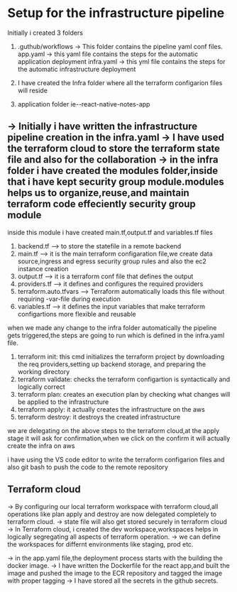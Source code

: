 # Setup for the infrastructure pipeline
Initially i created 3 folders
1. .guthub/workflows -> This folder contains the pipeline yaml conf files.
   app.yaml -> this yaml file contains the steps for the automatic application deployment
   infra.yaml -> this yml file contains the steps for the automatic infrastructure deployment

2. I have created the Infra folder where all the terraform configarion files will reside
3. application folder ie--react-native-notes-app

-> Initially i have written the infrastructure pipeline creation in the infra.yaml
-> I have used the terraform cloud to store the terraform state file and also for the collaboration
-> in the infra folder i have created the modules folder,inside that i have kept security group module.modules helps us to organize,reuse,and maintain terraform code effeciently
security group module
--------------------
inside this module i have created main.tf,output.tf and variables.tf files

1. backend.tf --> to store the statefile in a remote backend
2. main.tf --> it is the main terraform configaration file,we create data source,ingress and egress security group rules and also the ec2 instance creation
3. output.tf --> it is a terraform conf file that defines the output
4. providers.tf --> it defines and configures the required providers
5. terraform.auto.tfvars --> Terraform automatically loads this file without requiring -var-file during execution
6. variables.tf --> it defines the input variables that make terraform configartions more flexible and reusable


when we made any change to the infra folder automatically the pipeline gets triggered,the steps are going to run which is defined in the infra.yaml file.

1. terraform init: this cmd initializes the terraform project by downloading the req providers,setting up backend storage, and preparing the working directory
2. terraform validate: checks the terraform configartion is syntactically and logically correct
3. terraform plan: creates an execution plan by checking what changes will be applied to the infrastructure
4. terraform apply: it actually creates the infrastructure on the aws
5. terraform destroy: it destroys the created infrastructure

we are delegating on the above steps to the terraform cloud,at the apply stage it will ask for confirmation,when we click on the confirm it will actually create the infra on aws

i have using the VS code editor to write the terraform configarion files and also git bash to push the code to the remote repository

Terraform cloud
---------------
-> By configuring our local terraform workspace with terraform cloud,all operations like plan
apply and destroy are now delegated completely to terraform cloud.
-> state file will also get stored securely in terraform cloud
-> In Terraform cloud, i created the dev workspace,workspaces helps in logically segregating all aspects of terraform operation.
-> we can define the workspaces for differnt environments like staging, prod etc.

-> in the app.yaml file,the deployment process starts with the building the docker image.
-> I have written the Dockerfile for the react app,and built the image and pushed the image to the
ECR repository and tagged the image with proper tagging
-> I have stored all the secrets in the github secrets.
